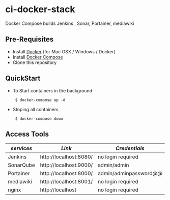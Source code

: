 # ci-docker-stack
Docker Compose builds Jenkins , Sonar, Portainer, mediawiki

Pre-Requisites
-------------
- Install [Docker](https://docs.docker.com/install/) (for Mac OSX / Windows / Docker)
- Install [Docker Compose](https://docs.docker.com/compose/install/)
- Clone this repository


QuickStart
-----------
- To Start containers in the background

	`` 
	$ docker-compose up -d
	``
- Stoping all containers

	`` 
	$ docker-compose down
	``

Access Tools
-----------

| *services* | *Link* | *Credentials* |
| ------------- | ------------- | ------------- |
| Jenkins | http://localhost:8080/ | no login required |
| SonarQube | http://localhost:9000/ | admin/admin |
| Portainer | http://localhost:8000/ | admin/adminpassword@@ |
| mediawiki | http://localhost:8001/ | no login required |
| nginx  | http://localhost | no login required |
